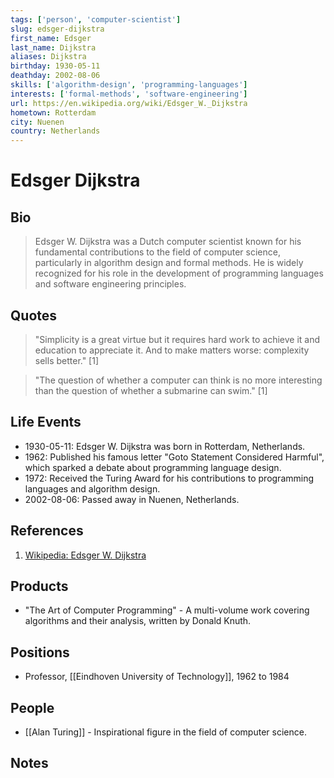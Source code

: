 ```yaml
---
tags: ['person', 'computer-scientist']
slug: edsger-dijkstra
first_name: Edsger
last_name: Dijkstra
aliases: Dijkstra
birthday: 1930-05-11
deathday: 2002-08-06
skills: ['algorithm-design', 'programming-languages']
interests: ['formal-methods', 'software-engineering']
url: https://en.wikipedia.org/wiki/Edsger_W._Dijkstra
hometown: Rotterdam
city: Nuenen
country: Netherlands
---
```


# Edsger Dijkstra

## Bio

> Edsger W. Dijkstra was a Dutch computer scientist known for his fundamental contributions to the field of computer science, particularly in algorithm design and formal methods. He is widely recognized for his role in the development of programming languages and software engineering principles.

## Quotes

> "Simplicity is a great virtue but it requires hard work to achieve it and education to appreciate it. And to make matters worse: complexity sells better." [1]

> "The question of whether a computer can think is no more interesting than the question of whether a submarine can swim." [1]

## Life Events

- 1930-05-11: Edsger W. Dijkstra was born in Rotterdam, Netherlands.
- 1962: Published his famous letter "Goto Statement Considered Harmful", which sparked a debate about programming language design.
- 1972: Received the Turing Award for his contributions to programming languages and algorithm design.
- 2002-08-06: Passed away in Nuenen, Netherlands.

## References

1. [Wikipedia: Edsger W. Dijkstra](https://en.wikipedia.org/wiki/Edsger_W._Dijkstra)

## Products

- "The Art of Computer Programming" - A multi-volume work covering algorithms and their analysis, written by Donald Knuth.

## Positions

- Professor, [[Eindhoven University of Technology]], 1962 to 1984

## People

- [[Alan Turing]] - Inspirational figure in the field of computer science.

## Notes






